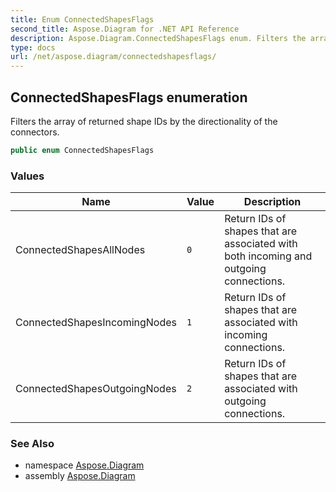 ```yaml
---
title: Enum ConnectedShapesFlags
second_title: Aspose.Diagram for .NET API Reference
description: Aspose.Diagram.ConnectedShapesFlags enum. Filters the array of returned shape IDs by the directionality of the connectors
type: docs
url: /net/aspose.diagram/connectedshapesflags/
---
```

## ConnectedShapesFlags enumeration

Filters the array of returned shape IDs by the directionality of the connectors.

```csharp
public enum ConnectedShapesFlags
```

### Values

| Name | Value | Description |
| --- | --- | --- |
| ConnectedShapesAllNodes | `0` | Return IDs of shapes that are associated with both incoming and outgoing connections. |
| ConnectedShapesIncomingNodes | `1` | Return IDs of shapes that are associated with incoming connections. |
| ConnectedShapesOutgoingNodes | `2` | Return IDs of shapes that are associated with outgoing connections. |

### See Also

* namespace [Aspose.Diagram](../../aspose.diagram/)
* assembly [Aspose.Diagram](../../)


